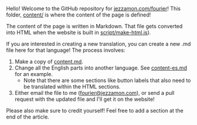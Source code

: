 Hello! Welcome to the GitHub repository for [jezzamon.com/fourier](http://www.jezzamon.com/fourier)! This folder, [content/](.) is where the content of the page is defined!

The content of the page is written in Markdown. That file gets converted into HTML when the website is built in [script/make-html.js](../script/make-html.js)).

If you are interested in creating a new translation, you can create a new .md file here for that language! The process involves:

1. Make a copy of [content.md](content.md).
1. Change all the English parts into another language. See [content-es.md](content-es.md) for an example.
   - Note that there are some sections like button labels that also need to be translated within the HTML sections.
1. Either email the file to me (fourier@jezzamon.com), or send a pull request with the updated file and I'll get it on the website!

Please also make sure to credit yourself! Feel free to add a section at the end of the article.
